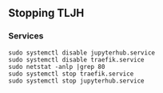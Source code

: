 ## Stopping TLJH

### Services


```
sudo systemctl disable jupyterhub.service
sudo systemctl disable traefik.service
sudo netstat -anlp |grep 80
sudo systemctl stop traefik.service
sudo systemctl stop jupyterhub.service

```


